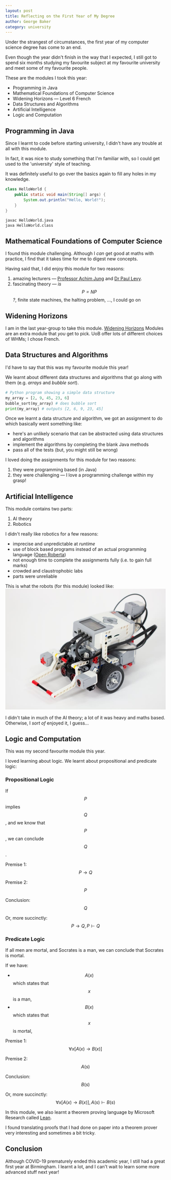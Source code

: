 ```yaml
---
layout: post
title: Reflecting on the First Year of My Degree
author: George Baker
category: university
---
```


Under the strangest of circumstances, the first year of my computer science degree has 
come to an end.

Even though the year didn't finish in the way that I expected, I still got to spend six
months studying my favourite subject at my favourite university and meet some of my
favourite people. 

These are the modules I took this year:
* Programming in Java
* Mathematical Foundations of Computer Science 
* Widening Horizons — Level 6 French
* Data Structures and Algorithms
* Artificial Intelligence
* Logic and Computation 

## Programming in Java
Since I learnt to code before starting university, I didn't have any trouble at all
with this module. 

In fact, it was nice to study something that I'm familiar with, so I could get used to
the 'university' style of teaching.

It was definitely useful to go over the basics again to fill any holes in my knowledge.

```java
class HelloWorld {
    public static void main(String[] args) {
        System.out.println("Hello, World!");
    }
}
```

```
javac HelloWorld.java
java HelloWorld.class
```

## Mathematical Foundations of Computer Science
I found this module challenging. Although I *can* get good at maths with practice, I 
find that it takes time for me to digest new concepts.

Having said that, I did enjoy this module for two reasons: 
1. amazing lecturers — 
[Professor Achim Jung](https://www.birmingham.ac.uk/staff/profiles/computer-science/jung-achim.aspx)
and 
[Dr Paul Levy](https://www.birmingham.ac.uk/staff/profiles/computer-science/levy-paul.aspx).
2. fascinating theory — *is $$P = NP$$?*, finite state machines, the halting problem,
 ..., I could go on

## Widening Horizons
I am in the last year-group to take this module. 
[Widening Horizons](https://www.birmingham.ac.uk/welcome/welcome-week-and-beyond/starting-your-studies/wideninghorizons.aspx)
Modules are an extra module that *you* get to pick. UoB offer lots of different choices
of WHMs; I chose French.

## Data Structures and Algorithms
I'd have to say that this was my favourite module this year! 

We learnt about different data structures and algorithms that go along with them
 (e.g. *arrays* and *bubble sort*).

```python
# Python program showing a simple data structure
my_array = [2, 9, 45, 23, 6]
bubble_sort(my_array) # does bubble sort
print(my_array) # outputs [2, 6, 9, 23, 45]
```

Once we learnt a data structure and algorithm, we got an assignment to do which basically
 went something like:
* here's an unlikely scenario that can be abstracted using data structures and algorithms
* implement the algorithms by completing the blank Java methods
* pass all of the tests (but, you might still be wrong)  

I loved doing the assignments for this module for two reasons:
1. they were programming based (in Java)
2. they were challenging — I love a programming challenge within my grasp!  

## Artificial Intelligence
This module contains two parts:
1. AI theory
2. Robotics

I didn't really like robotics for a few reasons:
* imprecise and unpredictable at *runtime*
* use of block based programs instead of an actual programming language 
([Open Roberta](https://lab.open-roberta.org))
* not enough time to complete the assignments fully (i.e. to gain full marks)
* crowded and claustrophobic labs
* parts were unreliable


This is what the robots (for this module) looked like:
![EV3 Lego Robot](/img/ev3.jpeg)


I didn't take in much of the AI theory; a lot of it was heavy and maths based. Otherwise, I *sort of* enjoyed it,
I guess...

## Logic and Computation 
This was my second favourite module this year.

I loved learning about logic. We learnt about propositional and predicate logic:
### Propositional Logic 

If $$P$$ implies $$Q$$, and we know that $$P$$, we can conclude $$Q$$.

Premise 1: $$ P \to Q $$

Premise 2: $$ P $$

Conclusion: $$ Q $$

Or, more succinctly: $$ P\to Q,P\vdash Q $$
 
### Predicate Logic 

If all men are mortal, and Socrates is a man, we can conclude that Socrates is mortal.

If we have:
* $$ A(x) $$ which states that $$ x $$ is a man,
* $$ B(x) $$ which states that $$ x $$ is mortal,

Premise 1: $$ \forall x[A(x) \to B(x)] $$

Premise 2: $$ A(s) $$

Conclusion: $$ B(s) $$

Or, more succinctly: $$ \forall x[A(x) \to B(x)], A(s) \vdash B(s) $$

In this module, we also learnt a theorem proving language by Microsoft Research called [Lean](https://leanprover.github.io).

I found translating proofs that I had done on paper into a theorem prover very interesting and sometimes a bit 
tricky. 

## Conclusion 
Although COVID-19 prematurely ended this academic year, I still had a great first year 
at Birmingham. I learnt a lot, and I can't wait to learn some more advanced stuff next
year!
 

<script src="https://cdn.mathjax.org/mathjax/latest/MathJax.js?config=TeX-AMS-MML_HTMLorMML" type="text/javascript"></script>